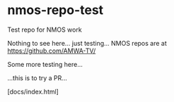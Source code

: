 # nmos-repo-test
Test repo for NMOS work

Nothing to see here... just testing... NMOS repos are at https://github.com/AMWA-TV/

Some more testing here...

...this is to try a PR...

[docs/index.html]
